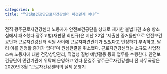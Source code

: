 ```yaml
---
categories: b
title: "“안전보건공단근로자건강센터 파견관계 아냐”"
---
```

전직 광주근로자건강센터 노동자가 안전보건공단을 상대로 제기한 불법파견 소송 항소심에서 패소했다.광주고법(재판장 최인규)은 지난 22일 “제출한 증거들만으로 안전보건공단과 근로자건강센터 직원 사이에 근로자파견관계가 있었다고 인정하기 부족하고, 달리 이를 인정할 증거가 없다”며 원심판결을 취소했다. 근로자건강센터는 소규모 사업장 소속 노동자에 대한 건강상담관리, 직업성 질병 예방활동 등의 업무를 수행한다. 안전보건공단이 민간기관에 위탁해 운영하고 있다.문길주 광주근로자건강센터 전 사무국장은 2020년 3월 “근로자건강센터의 실제 운영기